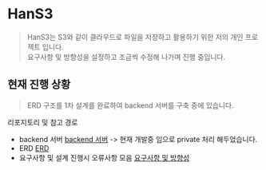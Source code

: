 # HanS3
> HanS3는 S3와 같이 클라우드로 파일을 저장하고 활용하기 위한 저의 개인 프로젝트 입니다.<br>
> 요구사항 및 방향성을 설정하고 조금씩 수정해 나가며 진행 중입니다.

## 현재 진행 상황
> ERD 구조를 1차 설계를 완료하여 backend 서버를 구축 중에 있습니다.

리포지토리 및 참고 경로
- backend 서버 [backend 서버](https://github.com/dkssudrhd/hanCloud) -> 현재 개발중 임으로 private 처리 해두었습니다.
- ERD [ERD](https://github.com/dkssudrhd/HanS3/blob/main/ERD/ERD.md)
- 요구사항 및 설계 진행시 오류사항 모음 [요구사항 및 방향성](https://github.com/dkssudrhd/HanS3/blob/main/요구사항/요구사항%20및%20방향성.md)
